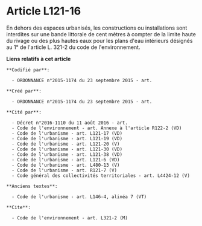 # Article L121-16

En dehors des espaces urbanisés, les constructions ou installations sont interdites sur une bande littorale de cent mètres à
compter de la limite haute du rivage ou des plus hautes eaux pour les plans d'eau intérieurs désignés au 1° de l'article L.
321-2 du code de l'environnement.

**Liens relatifs à cet article**

	**Codifié par**:

	  - ORDONNANCE n°2015-1174 du 23 septembre 2015 - art.

	**Créé par**:

	  - ORDONNANCE n°2015-1174 du 23 septembre 2015 - art.

	**Cité par**:

	  - Décret n°2016-1110 du 11 août 2016 - art.
	  - Code de l'environnement - art. Annexe à l'article R122-2 (VD)
	  - Code de l'urbanisme - art. L121-17 (VD)
	  - Code de l'urbanisme - art. L121-19 (VD)
	  - Code de l'urbanisme - art. L121-20 (V)
	  - Code de l'urbanisme - art. L121-30 (VD)
	  - Code de l'urbanisme - art. L121-38 (VD)
	  - Code de l'urbanisme - art. L121-6 (VD)
	  - Code de l'urbanisme - art. L480-13 (V)
	  - Code de l'urbanisme - art. R121-7 (V)
	  - Code général des collectivités territoriales - art. L4424-12 (V)

	**Anciens textes**:

	  - Code de l'urbanisme - art. L146-4, alinéa 7 (VT)

	**Cite**:

	  - Code de l'environnement - art. L321-2 (M)
